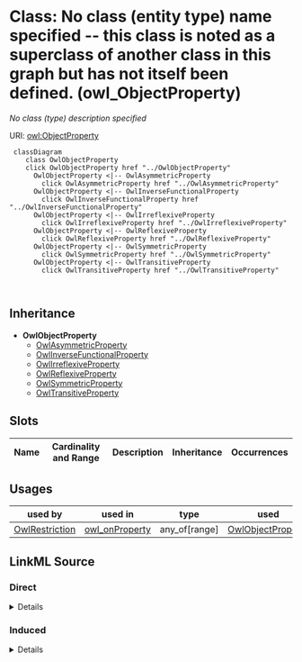 

# Class: No class (entity type) name specified -- this class is noted as a superclass of another class in this graph but has not itself been defined. (owl_ObjectProperty)


_No class (type) description specified_







URI: [owl:ObjectProperty](http://www.w3.org/2002/07/owl#ObjectProperty)






```mermaid
 classDiagram
    class OwlObjectProperty
    click OwlObjectProperty href "../OwlObjectProperty"
      OwlObjectProperty <|-- OwlAsymmetricProperty
        click OwlAsymmetricProperty href "../OwlAsymmetricProperty"
      OwlObjectProperty <|-- OwlInverseFunctionalProperty
        click OwlInverseFunctionalProperty href "../OwlInverseFunctionalProperty"
      OwlObjectProperty <|-- OwlIrreflexiveProperty
        click OwlIrreflexiveProperty href "../OwlIrreflexiveProperty"
      OwlObjectProperty <|-- OwlReflexiveProperty
        click OwlReflexiveProperty href "../OwlReflexiveProperty"
      OwlObjectProperty <|-- OwlSymmetricProperty
        click OwlSymmetricProperty href "../OwlSymmetricProperty"
      OwlObjectProperty <|-- OwlTransitiveProperty
        click OwlTransitiveProperty href "../OwlTransitiveProperty"
      
      
```





## Inheritance
* **OwlObjectProperty**
    * [OwlAsymmetricProperty](../classes/OwlAsymmetricProperty.md)
    * [OwlInverseFunctionalProperty](../classes/OwlInverseFunctionalProperty.md)
    * [OwlIrreflexiveProperty](../classes/OwlIrreflexiveProperty.md)
    * [OwlReflexiveProperty](../classes/OwlReflexiveProperty.md)
    * [OwlSymmetricProperty](../classes/OwlSymmetricProperty.md)
    * [OwlTransitiveProperty](../classes/OwlTransitiveProperty.md)



## Slots

| Name | Cardinality and Range | Description | Inheritance | Occurrences |
| ---  | --- | --- | --- | --- |





## Usages

| used by | used in | type | used |
| ---  | --- | --- | --- |
| [OwlRestriction](../classes/OwlRestriction.md) | [owl_onProperty](../slots/owl_onProperty.md) | any_of[range] | [OwlObjectProperty](../classes/OwlObjectProperty.md) |











## LinkML Source

<!-- TODO: investigate https://stackoverflow.com/questions/37606292/how-to-create-tabbed-code-blocks-in-mkdocs-or-sphinx -->

### Direct

<details>

```yaml
name: owl_ObjectProperty
conforms_to: No schema conformance document specified
description: No class (type) description specified
title: No class (entity type) name specified -- this class is noted as a superclass
  of another class in this graph but has not itself been defined.
from_schema: sawgraph-kg
rank: 1000
class_uri: owl:ObjectProperty

```
</details>

### Induced

<details>

```yaml
name: owl_ObjectProperty
conforms_to: No schema conformance document specified
description: No class (type) description specified
title: No class (entity type) name specified -- this class is noted as a superclass
  of another class in this graph but has not itself been defined.
from_schema: sawgraph-kg
rank: 1000
class_uri: owl:ObjectProperty

```
</details>